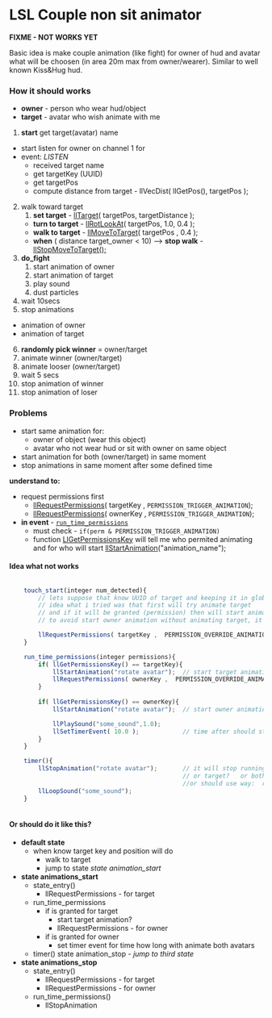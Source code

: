 # LSL Couple non sit animator

**FIXME - NOT WORKS YET**

Basic idea is make couple animation (like fight) for owner of hud and avatar
what will be choosen (in area 20m max from owner/wearer). Similar to well known 
Kiss&Hug hud.

### How it should works

- **owner** - person who wear hud/object
- **target** - avatar who wish animate with me
  
1. **start**
   get target(avatar) name
  - start listen for owner on channel 1 for 
  - event: _LISTEN_
    - received target name
    - get targetKey (UUID)
    - get targetPos 
    - compute distance from target - llVecDist( llGetPos(), targetPos );
2. walk toward target
   1. **set target**  -  [llTarget](http://wiki.secondlife.com/wiki/LlTarget)(  targetPos, targetDistance );
   - **turn to target** - [llRotLookAt](http://wiki.secondlife.com/wiki/LlRotLookAt)( targetPos, 1.0, 	0.4 );
   - **walk to target** - [llMoveToTarget](http://wiki.secondlife.com/wiki/LlMoveToTarget)( targetPos , 0.4 );
   - **when** ( distance target_owner < 10)  -->  **stop walk**  - [llStopMoveToTarget();](http://wiki.secondlife.com/wiki/LlStopMoveToTarget)
3. **do_fight**
   1. start animation of owner
   2. start animation of target
   3. play sound 
   4. dust particles 
4. wait 10secs
5. stop animations
  - animation of owner
  - animation of target
6. **randomly pick winner** = owner/target
  1. animate winner (owner/target)
  2. animate looser (owner/target)
  3. wait 5 secs
  4. stop animation of winner
  5. stop animation of loser

### Problems

  - start same animation for:
     - owner of object (wear this object)
     - avatar who not wear hud or sit with owner on same object
  - start animation for both (owner/target) in same moment 
  - stop animations in same moment after some defined time

**understand to:**

  - request permissions first
    -  [llRequestPermissions](http://wiki.secondlife.com/wiki/LlGetPermissionsKey)( targetKey , `PERMISSION_TRIGGER_ANIMATION`);
    -  [llRequestPermissions](http://wiki.secondlife.com/wiki/LlRequestPermissions)( ownerKey , `PERMISSION_TRIGGER_ANIMATION`);
  - **in event** -  [`run_time_permissions`](http://wiki.secondlife.com/wiki/Run_time_permissions)
    - must check - `if(perm & PERMISSION_TRIGGER_ANIMATION)`
    - function [LlGetPermissionsKey](http://wiki.secondlife.com/wiki/LlGetPermissionsKey) will tell me who permited animating and for who will start [llStartAnimation](http://wiki.secondlife.com/wiki/LlStartAnimation)("animation_name");


#### Idea what not works  
```javascript

    touch_start(integer num_detected){
        // lets suppose that know UUID of target and keeping it in global targetKey
        // idea what i tried was that first will try animate target 
        // and if it will be granted (permission) then will start animate owner
        // to avoid start owner animation without animating target, it would be silly

        llRequestPermissions( targetKey ,  PERMISSION_OVERRIDE_ANIMATIONS);
    }

    run_time_permissions(integer permissions){    
        if( llGetPermissionsKey() == targetKey){ 
            llStartAnimation("rotate avatar");	// start target animation  
            llRequestPermissions( ownerKey ,  PERMISSION_OVERRIDE_ANIMATIONS);                      
        }
       
        if( llGetPermissionsKey() == ownerKey){
            llStartAnimation("rotate avatar");	// start owner animation

            llPlaySound("some_sound",1.0);
            llSetTimerEvent( 10.0 );			// time after should stop animations of both             
        }
    }

    timer(){
        llStopAnimation("rotate avatar");       // it will stop running animation of owner?
                                                // or target?   or both? in same moment?
                                                //or should use way:  requestion permissions again -> in that stop
        llLoopSound("some_sound");
    }
    
```

#### Or should do it like this?
  - **default state**
    - when know target key and position will do 
      - walk to target
      - jump to state *state animation_start*
  - **state animations_start**
    - state_entry()
      - llRequestPermissions - for target
    - run_time_permissions
      - if is granted for target 
        - start target animation? 
        - llRequestPermissions - for owner
      - if is granted for owner
        - set timer event for time how long with animate both avatars
    - timer()
      state animation_stop - *jump to third state*
  - **state animations_stop**
    - state_entry()
      - llRequestPermissions - for target  
      - llRequestPermissions - for owner
    - run_time_permissions()
      - llStopAnimation
    

